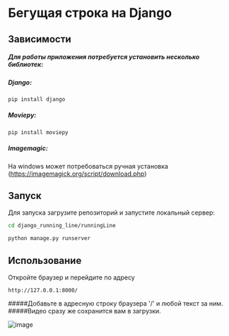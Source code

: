 # Бегущая строка на Django
## Зависимости
##### Для работы приложения потребуется установить несколько библиотек:
##### Django:
```bash
pip install django
```
##### Moviepy:
```bash
pip install moviepy
```
##### Imagemagic:
На windows может потребоваться ручная установка (https://imagemagick.org/script/download.php)
## Запуск
Для запуска загрузите репозиторий и запустите локальный сервер:
```bash
cd django_running_line/runningLine
```
```bash
python manage.py runserver
```
## Использование 
Откройте браузер и перейдите по адресу 
```
http://127.0.0.1:8000/ 
```
#####Добавьте в адресную строку браузера '/' и любой текст за ним.
#####Видео сразу же сохранится вам в загрузки.

![image](https://github.com/madrat19/django_running_line/assets/53086958/893afd7c-dce1-4af0-9ab1-a2438c6ef4bd)



